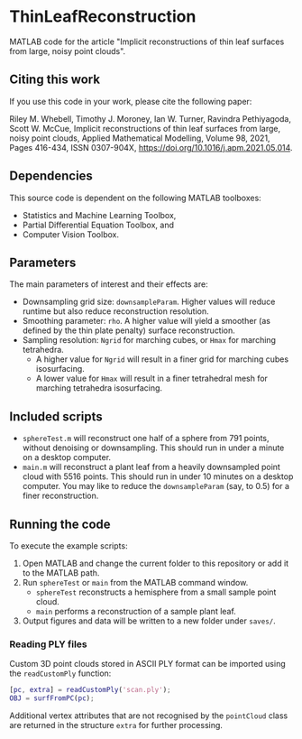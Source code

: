 # ThinLeafReconstruction
MATLAB code for the article "Implicit reconstructions of thin leaf surfaces from large, noisy point clouds".

## Citing this work
If you use this code in your work, please cite the following paper:

Riley M. Whebell, Timothy J. Moroney, Ian W. Turner, Ravindra Pethiyagoda, Scott W. McCue,
Implicit reconstructions of thin leaf surfaces from large, noisy point clouds,
Applied Mathematical Modelling,
Volume 98,
2021,
Pages 416-434,
ISSN 0307-904X,
https://doi.org/10.1016/j.apm.2021.05.014.

## Dependencies
This source code is dependent on the following MATLAB toolboxes:
- Statistics and Machine Learning Toolbox,
- Partial Differential Equation Toolbox, and
- Computer Vision Toolbox.

## Parameters
The main parameters of interest and their effects are:
- Downsampling grid size: `downsampleParam`. Higher values will reduce runtime but also reduce reconstruction resolution.
- Smoothing parameter: `rho`. A higher value will yield a smoother (as defined by the thin plate penalty) surface reconstruction.
- Sampling resolution: `Ngrid` for marching cubes, or `Hmax` for marching tetrahedra. 
    - A higher value for `Ngrid` will result in a finer grid for marching cubes isosurfacing. 
    - A lower value for `Hmax` will result in a finer tetrahedral mesh for marching tetrahedra isosurfacing.

## Included scripts
- `sphereTest.m` will reconstruct one half of a sphere from 791 points, without denoising or downsampling. This should run in under a minute on a desktop computer.
- `main.m` will reconstruct a plant leaf from a heavily downsampled point cloud with 5516 points. This should run in under 10 minutes on a desktop computer. You may like to reduce the `downsampleParam` (say, to 0.5) for a finer reconstruction.

## Running the code
To execute the example scripts:
1. Open MATLAB and change the current folder to this repository or add it to the MATLAB path.
2. Run `sphereTest` or `main` from the MATLAB command window.
   - `sphereTest` reconstructs a hemisphere from a small sample point cloud.
   - `main` performs a reconstruction of a sample plant leaf.
3. Output figures and data will be written to a new folder under `saves/`.

### Reading PLY files
Custom 3D point clouds stored in ASCII PLY format can be imported using the
`readCustomPly` function:

```matlab
[pc, extra] = readCustomPly('scan.ply');
OBJ = surfFromPC(pc);
```

Additional vertex attributes that are not recognised by the `pointCloud`
class are returned in the structure `extra` for further processing.
